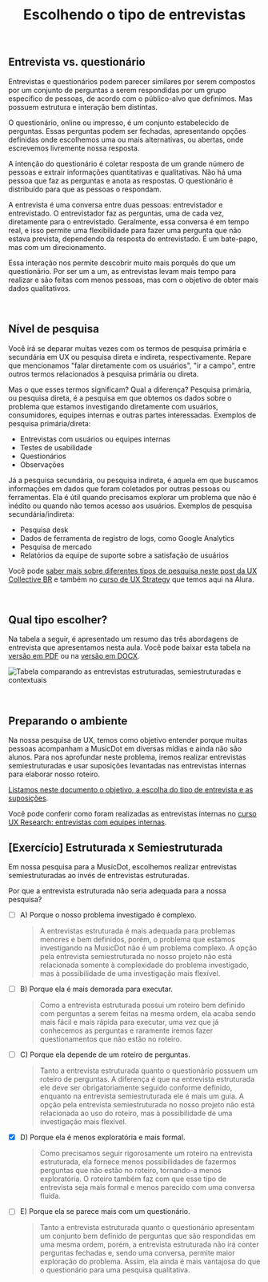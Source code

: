 <div align="center">

# Escolhendo o tipo de entrevistas

</div>

<br>

## Entrevista vs. questionário

Entrevistas e questionários podem parecer similares por serem compostos por um conjunto de perguntas a serem respondidas por um grupo específico de pessoas, de acordo com o público-alvo que definimos. Mas possuem estrutura e interação bem distintas.

O questionário, online ou impresso, é um conjunto estabelecido de perguntas. Essas perguntas podem ser fechadas, apresentando opções definidas onde escolhemos uma ou mais alternativas, ou abertas, onde escrevemos livremente nossa resposta.

A intenção do questionário é coletar resposta de um grande número de pessoas e extrair informações quantitativas e qualitativas. Não há uma pessoa que faz as perguntas e anota as respostas. O questionário é distribuído para que as pessoas o respondam.

A entrevista é uma conversa entre duas pessoas: entrevistador e entrevistado. O entrevistador faz as perguntas, uma de cada vez, diretamente para o entrevistado. Geralmente, essa conversa é em tempo real, e isso permite uma flexibilidade para fazer uma pergunta que não estava prevista, dependendo da resposta do entrevistado. É um bate-papo, mas com um direcionamento.

Essa interação nos permite descobrir muito mais porquês do que um questionário. Por ser um a um, as entrevistas levam mais tempo para realizar e são feitas com menos pessoas, mas com o objetivo de obter mais dados qualitativos.

<br>

## Nível de pesquisa

Você irá se deparar muitas vezes com os termos de pesquisa primária e secundária em UX ou pesquisa direta e indireta, respectivamente. Repare que mencionamos "falar diretamente com os usuários", "ir a campo", entre outros termos relacionados à pesquisa primária ou direta.

Mas o que esses termos significam? Qual a diferença?
Pesquisa primária, ou pesquisa direta, é a pesquisa em que obtemos os dados sobre o problema que estamos investigando diretamente com usuários, consumidores, equipes internas e outras partes interessadas. Exemplos de pesquisa primária/direta:

- Entrevistas com usuários ou equipes internas
- Testes de usabilidade
- Questionários
- Observações

Já a pesquisa secundária, ou pesquisa indireta, é aquela em que buscamos informações em dados que foram coletados por outras pessoas ou ferramentas. Ela é útil quando precisamos explorar um problema que não é inédito ou quando não temos acesso aos usuários. Exemplos de pesquisa secundária/indireta:

- Pesquisa desk
- Dados de ferramenta de registro de logs, como Google Analytics
- Pesquisa de mercado
- Relatórios da equipe de suporte sobre a satisfação de usuários

Você pode [saber mais sobre diferentes tipos de pesquisa neste post da UX Collective BR](https://brasil.uxdesign.cc/muito-al%C3%A9m-do-teste-de-usabilidade-os-v%C3%A1rios-tipos-de-pesquisas-com-usu%C3%A1rios-em-ux-b91a6e15bc61)  e também no [curso de UX Strategy](https://www.alura.com.br/curso-online-ux-strategy) que temos aqui na Alura.

<br>

## Qual tipo escolher?

Na tabela a seguir, é apresentado um resumo das três abordagens de entrevista que apresentamos nesta aula. Você pode baixar esta tabela na [versão em PDF](https://caelum-online-public.s3.amazonaws.com/1623-ux-research-conduzindo-entrevistas-com-usuarios/docs/Comparando+os+tipos+de+entrevista.pdf) ou na [versão em DOCX](https://caelum-online-public.s3.amazonaws.com/1623-ux-research-conduzindo-entrevistas-com-usuarios/docs/Comparando+os+tipos+de+entrevista.docx).

![Tabela comparando as entrevistas estruturadas, semiestruturadas e contextuais](https://caelum-online-public.s3.amazonaws.com/1623-ux-research-conduzindo-entrevistas-com-usuarios/imagens/aula1-ex8-img1.png)

<br>

## Preparando o ambiente

Na nossa pesquisa de UX, temos como objetivo entender porque muitas pessoas acompanham a MusicDot em diversas mídias e ainda não são alunos. Para nos aprofundar neste problema, iremos realizar entrevistas semiestruturadas e usar suposições levantadas nas entrevistas internas para elaborar nosso roteiro.

[Listamos neste documento o objetivo, a escolha do tipo de entrevista e as suposições](https://caelum-online-public.s3.amazonaws.com/1623-ux-research-conduzindo-entrevistas-com-usuarios/docs/%5BMusicDot%5D+Objetivos+das+entrevistas.pdf).

Você pode conferir como foram realizadas as entrevistas internas no [curso UX Research: entrevistas com equipes internas](https://cursos.alura.com.br/course/ux-research-primeiros-passos).

## [Exercício] Estruturada x Semiestruturada

Em nossa pesquisa para a MusicDot, escolhemos realizar entrevistas semiestruturadas ao invés de entrevistas estruturadas.

Por que a entrevista estruturada não seria adequada para a nossa pesquisa?

- [ ] A) Porque o nosso problema investigado é complexo.
  > A entrevistas estruturada é mais adequada para problemas menores e bem definidos, porém, o problema que estamos investigando na MusicDot não é um problema complexo. A opção pela entrevista semiestruturada no nosso projeto não está relacionada somente à complexidade do problema investigado, mas à possibilidade de uma investigação mais flexível.
- [ ] B) Porque ela é mais demorada para executar.
  > Como a entrevista estruturada possui um roteiro bem definido com perguntas a serem feitas na mesma ordem, ela acaba sendo mais fácil e mais rápida para executar, uma vez que já conhecemos as perguntas e raramente iremos fazer questionamentos que não estão no roteiro.
- [ ] C) Porque ela depende de um roteiro de perguntas.
  > Tanto a entrevista estruturada quanto o questionário possuem um roteiro de perguntas. A diferença é que na entrevista estruturada ele deve ser obrigatoriamente seguido conforme definido, enquanto na entrevista semiestruturada ele é mais um guia. A opção pela entrevista semiestruturada no nosso projeto não está relacionada ao uso do roteiro, mas à possibilidade de uma investigação mais flexível.
- [x] D) Porque ela é menos exploratória e mais formal.
  > Como precisamos seguir rigorosamente um roteiro na entrevista estruturada, ela fornece menos possibilidades de fazermos perguntas que não estão no roteiro, tornando-a menos exploratória. O roteiro também faz com que esse tipo de entrevista seja mais formal e menos parecido com uma conversa fluida.
- [ ] E) Porque ela se parece mais com um questionário.
  > Tanto a entrevista estruturada quanto o questionário apresentam um conjunto bem definido de perguntas que são respondidas em uma mesma ordem, porém, a entrevista estruturada não irá conter perguntas fechadas e, sendo uma conversa, permite maior exploração do problema. Assim, ela ainda é mais vantajosa do que o questionário para uma pesquisa qualitativa.